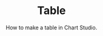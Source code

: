 ---
layout: tutorial-single_layout
title: Table
subtitle: How to make a table in Chart Studio.
permalink: /make-a-table/
imageurl: ../static/images/table/table-thumbnail.gif
state: active
tags: basic
order: 10
meta_description: A tutorial on how to make a table in Chart Studio.
popularity: featured
carouselimageurl:
actioncall: How to make a table in Plotly's Chart Studio
actioncall-url: https://plot.ly/create/?fid=plotly2_demo:426

otherlang: Know how to program? See how to create this in [Python](https://plot.ly/python/table/) or [R](https://plot.ly/r/table/).

live-graph: <iframe width="900" height="800" frameborder="0" scrolling="no" src="https://plot.ly/~plotly2_demo/426.embed"></iframe>
live-graph-image:

steps:
 - title: Try an Example
   sub-steps:
    - copy: "Before getting started with your own dataset, you can check out an example. First, select the 'Type' menu. Hovering the mouse over the chart type icon will display three options: 1) Charts like this by Plotly users, 2) View tutorials on this chart type, and, 3) See a basic example."
    - copy: "Clicking the 'See a basic example' option will show what a sample chart looks like after adding data and editing with the style. You'll also see what labels and style attributes were selected for this specific chart, as well as the end result."
      img: "![Example after](../static/images/line-graph-and-scatter-plot-with-excel/scatter-try-example.gif)"
    - copy: "You can also use the data featured in this tutorial by clicking on 'Open This Data in Plotly' on the left-hand side. It'll open in Chart Studio."

 - title: Add Your Data to Plotly
   sub-steps:
    - copy: "Head to Plotly’s [Chart Studio](https://plot.ly/create/) and add your data. You have the option of typing directly in the grid, uploading your file, or entering a URL of an online dataset. Plotly accepts .xls, .xlsx, or .csv files. For more information on how to enter your data, see [this](https://help.plot.ly/add-data-to-the-plotly-grid/) tutorial."

 - title: Create a Chart
   sub-steps:
    - copy: "After adding data, go to the 'Traces' section under the 'Structure' menu on the left-hand side. Choose the 'Type' of trace, then choose 'Table' under 'Simple' chart type."
      img: "![Choose chart](../static/images/table/table-choose-chart.png)"
    - copy: "Next, fill out the 'Headers' and 'Columns' values from the dropdown menus. This will create a raw table as seen below."
      img: "![Add Values](../static/images/table/table-import-data.png)"
    - copy: "After adding the data to the table, fill out the table style attributes under the 'Header Options', 'Cell Options' and 'Column Options' (if the grid holds those information) via the dropdown menus. The resulting table will look like this:"
      img: "![Finished trace](../static/images/table/table-finished.png)"
    - copy: "Note that the above style properties can also be set under the `Style` section."

 - title: Style a Chart
   sub-steps:
    - copy: "The 'Style' menu displays many options to modify characteristics of the overall chart layout. To see more options about styling the chart, visit the [style and layout](https://help.plot.ly/tutorials/#layout) section of the Chart Studio documentation."
    - copy: "To change the properties of the table plot, go to the 'Traces' section under the 'Style' menu."
      img: "![Table Properties](../static/images/table/table-properties.png)"
    - copy: "To set the plot title, go to the 'General' section under the 'Style' menu and type in the plot title within the textbox provided under 'Title'."
      img: "![Plot Title](../static/images/table/table-title.png)"
    - copy: "Another approach is to click and then enter the title directly on the plot interface."
      img: "![Type directly title](../static/images/table/table-title-direct.png)"

 - title: Save and Share
   sub-steps:
    - copy: "To save the plot click the 'Save' button on the left-hand side. A save modal will appear, as seen below, where you can specify the filenames and privacy settings for your plot and data grid."
      img: "![Save main](../static/images/table/table-save-main.png)"
    - copy: "For more information on privacy settings and how sharing works, visit Plotly's [sharing tutorial](http://help.plot.ly/save-share-and-export-in-plotly/)."
---